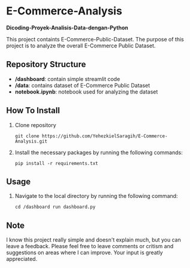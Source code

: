 # E-Commerce-Analysis
**Dicoding-Proyek-Analisis-Data-dengan-Python**

This project containts E-Commerce-Public-Dataset. The purpose of this project is to analyze the overall E-Commerce Public Dataset.

## Repository Structure

- **/dashboard**: contain simple streamlit code
- **/data**: contains dataset of E-Commerce Public Dataset
- **notebook.ipynb**: notebook used for analyzing the dataset

## How To Install

1. Clone repository 

   ```shell
   git clone https://github.com/YehezkielSaragih/E-Commerce-Analysis.git
   ```

2. Install the necessary packages by running the following commands:

    ```shell
    pip install -r requirements.txt
    ```

## Usage
1. Navigate to the local directory by running the following command:

    ```shell
    cd /dashboard run dashboard.py
    ```

## Note
I know this project really simple and doesn't explain much, but you can leave a feedback. Please feel free to leave comments or critism and suggestions on areas where I can improve. Your input is greatly appreciated.

